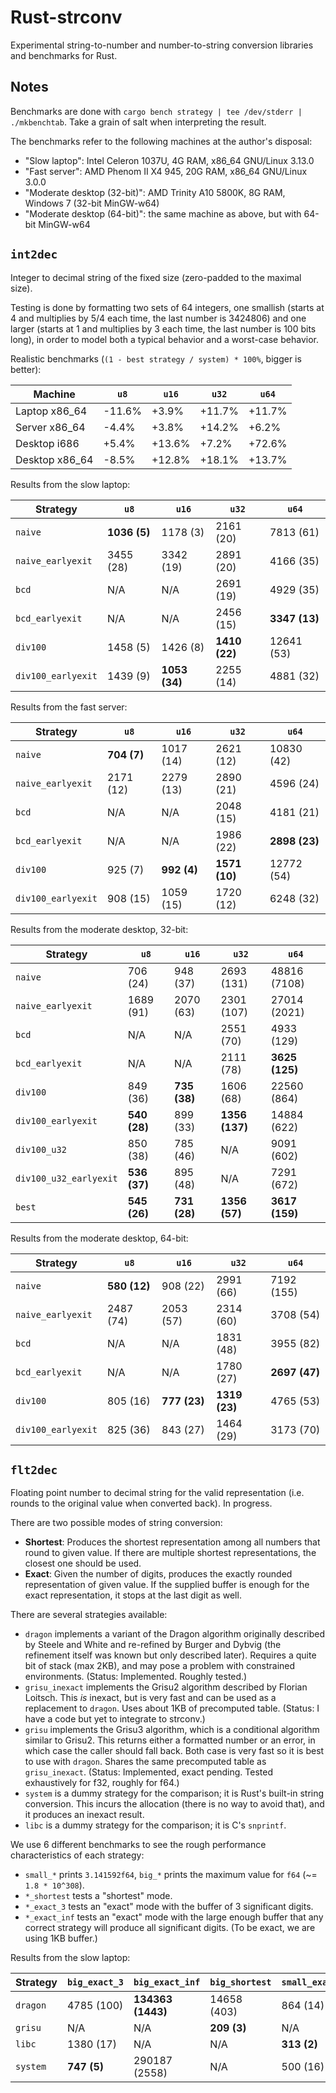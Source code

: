 # Rust-strconv

Experimental string-to-number and number-to-string conversion libraries and benchmarks for Rust.

## Notes

Benchmarks are done with `cargo bench strategy | tee /dev/stderr | ./mkbenchtab`.
Take a grain of salt when interpreting the result.

The benchmarks refer to the following machines at the author's disposal:

* "Slow laptop": Intel Celeron 1037U, 4G RAM, x86\_64 GNU/Linux 3.13.0
* "Fast server": AMD Phenom II X4 945, 20G RAM, x86\_64 GNU/Linux 3.0.0
* "Moderate desktop (32-bit)": AMD Trinity A10 5800K, 8G RAM, Windows 7 (32-bit MinGW-w64)
* "Moderate desktop (64-bit)": the same machine as above, but with 64-bit MinGW-w64

## `int2dec`

Integer to decimal string of the fixed size (zero-padded to the maximal size).

Testing is done by formatting two sets of 64 integers,
one smallish (starts at 4 and multiplies by 5/4 each time, the last number is 3424806) and
one larger (starts at 1 and multiplies by 3 each time, the last number is 100 bits long),
in order to model both a typical behavior and a worst-case behavior.

Realistic benchmarks (`(1 - best strategy / system) * 100%`, bigger is better):

Machine         | `u8`   | `u16`  | `u32`  | `u64`
----------------|--------|--------|--------|-------
Laptop x86\_64  | -11.6% | +3.9%  | +11.7% | +11.7%
Server x86\_64  | -4.4%  | +3.8%  | +14.2% | +6.2%
Desktop i686    | +5.4%  | +13.6% | +7.2%  | +72.6%
Desktop x86\_64 | -8.5%  | +12.8% | +18.1% | +13.7%

Results from the slow laptop:

Strategy | `u8` | `u16` | `u32` | `u64`
---------|------|-------|-------|------
`naive` | **1036 (5)** | 1178 (3) | 2161 (20) | 7813 (61)
`naive_earlyexit` | 3455 (28) | 3342 (19) | 2891 (20) | 4166 (35)
`bcd` | N/A | N/A | 2691 (19) | 4929 (35)
`bcd_earlyexit` | N/A | N/A | 2456 (15) | **3347 (13)**
`div100` | 1458 (5) | 1426 (8) | **1410 (22)** | 12641 (53)
`div100_earlyexit` | 1439 (9) | **1053 (34)** | 2255 (14) | 4881 (32)

Results from the fast server:

Strategy | `u8` | `u16` | `u32` | `u64`
---------|------|-------|-------|------
`naive` | **704 (7)** | 1017 (14) | 2621 (12) | 10830 (42)
`naive_earlyexit` | 2171 (12) | 2279 (13) | 2890 (21) | 4596 (24)
`bcd` | N/A | N/A | 2048 (15) | 4181 (21)
`bcd_earlyexit` | N/A | N/A | 1986 (22) | **2898 (23)**
`div100` | 925 (7) | **992 (4)** | **1571 (10)** | 12772 (54)
`div100_earlyexit` | 908 (15) | 1059 (15) | 1720 (12) | 6248 (32)

Results from the moderate desktop, 32-bit:

Strategy | `u8` | `u16` | `u32` | `u64`
---------|------|-------|-------|------
`naive` | 706 (24) | 948 (37) | 2693 (131) | 48816 (7108)
`naive_earlyexit` | 1689 (91) | 2070 (63) | 2301 (107) | 27014 (2021)
`bcd` | N/A | N/A | 2551 (70) | 4933 (129)
`bcd_earlyexit` | N/A | N/A | 2111 (78) | **3625 (125)**
`div100` | 849 (36) | **735 (38)** | 1606 (68) | 22560 (864)
`div100_earlyexit` | **540 (28)** | 899 (33) | **1356 (137)** | 14884 (622)
`div100_u32` | 850 (38) | 785 (46) | N/A | 9091 (602)
`div100_u32_earlyexit` | **536 (37)** | 895 (48) | N/A | 7291 (672)
`best` | **545 (26)** | **731 (28)** | **1356 (57)** | **3617 (159)**

Results from the moderate desktop, 64-bit:

Strategy | `u8` | `u16` | `u32` | `u64`
---------|------|-------|-------|------
`naive` | **580 (12)** | 908 (22) | 2991 (66) | 7192 (155)
`naive_earlyexit` | 2487 (74) | 2053 (57) | 2314 (60) | 3708 (54)
`bcd` | N/A | N/A | 1831 (48) | 3955 (82)
`bcd_earlyexit` | N/A | N/A | 1780 (27) | **2697 (47)**
`div100` | 805 (16) | **777 (23)** | **1319 (23)** | 4765 (53)
`div100_earlyexit` | 825 (36) | 843 (27) | 1464 (29) | 3173 (70)

## `flt2dec`

Floating point number to decimal string for the valid representation (i.e. rounds to
the original value when converted back). In progress.

There are two possible modes of string conversion:

* **Shortest**: Produces the shortest representation among all numbers that round to given value.
  If there are multiple shortest representations, the closest one should be used.
* **Exact**: Given the number of digits, produces the exactly rounded representation of given value.
  If the supplied buffer is enough for the exact representation, it stops at the last digit as well.

There are several strategies available:

* `dragon` implements a variant of the Dragon algorithm originally described by Steele and White
  and re-refined by Burger and Dybvig (the refinement itself was known but only described later).
  Requires a quite bit of stack (max 2KB), and may pose a problem with constrained environments.
  (Status: Implemented. Roughly tested.)
* `grisu_inexact` implements the Grisu2 algorithm described by Florian Loitsch.
  This *is* inexact, but is very fast and can be used as a replacement to `dragon`.
  Uses about 1KB of precomputed table. (Status: I have a code but yet to integrate to strconv.)
* `grisu` implements the Grisu3 algorithm, which is a conditional algorithm similar to Grisu2.
  This returns either a formatted number or an error, in which case the caller should fall back.
  Both case is very fast so it is best to use with `dragon`. Shares the same precomputed table
  as `grisu_inexact`. (Status: Implemented, exact pending. Tested exhaustively for f32,
  roughly for f64.)
* `system` is a dummy strategy for the comparison; it is Rust's built-in string conversion.
  This incurs the allocation (there is no way to avoid that), and it produces an inexact result.
* `libc` is a dummy strategy for the comparison; it is C's `snprintf`.

We use 6 different benchmarks to see the rough performance characteristics of each strategy:

* `small_*` prints `3.141592f64`, `big_*` prints the maximum value for `f64` (~= `1.8 * 10^308`).
* `*_shortest` tests a "shortest" mode.
* `*_exact_3` tests an "exact" mode with the buffer of 3 significant digits.
* `*_exact_inf` tests an "exact" mode with the large enough buffer that any correct strategy will
  produce all significant digits. (To be exact, we are using 1KB buffer.)

Results from the slow laptop:

Strategy | `big_exact_3` | `big_exact_inf` | `big_shortest` | `small_exact_3` | `small_exact_inf` | `small_shortest`
---------|---------------|-----------------|----------------|-----------------|-------------------|-----------------
`dragon` | 4785 (100) | **134363 (1443)** | 14658 (403) | 864 (14) | 9657 (89) | 2216 (20)
`grisu` | N/A | N/A | **209 (3)** | N/A | N/A | **132 (0)**
`libc` | 1380 (17) | N/A | N/A | **313 (2)** | N/A | N/A
`system` | **747 (5)** | 290187 (2558) | N/A | 500 (16) | **328 (3)** | N/A


